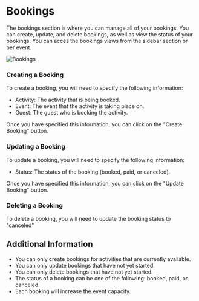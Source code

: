 # Bookings

The bookings section is where you can manage all of your bookings. You can create, update, and delete bookings, as well as view the status of your bookings.
You can acces the bookings views from the sidebar section or per event.

![Bookings](/bookings.png)

### Creating a Booking

To create a booking, you will need to specify the following information:
* Activity: The activity that is being booked.
* Event: The event that the activity is taking place on.
* Guest: The guest who is booking the activity.

Once you have specified this information, you can click on the "Create Booking" button.

### Updating a Booking

To update a booking, you will need to specify the following information:
* Status: The status of the booking (booked, paid, or canceled).

Once you have specified this information, you can click on the "Update Booking" button.

### Deleting a Booking

To delete a booking, you will need to update the booking status to "canceled" 

## Additional Information

* You can only create bookings for activities that are currently available.
* You can only update bookings that have not yet started.
* You can only delete bookings that have not yet started.
* The status of a booking can be one of the following: booked, paid, or canceled.
* Each booking will increase the event capacity.